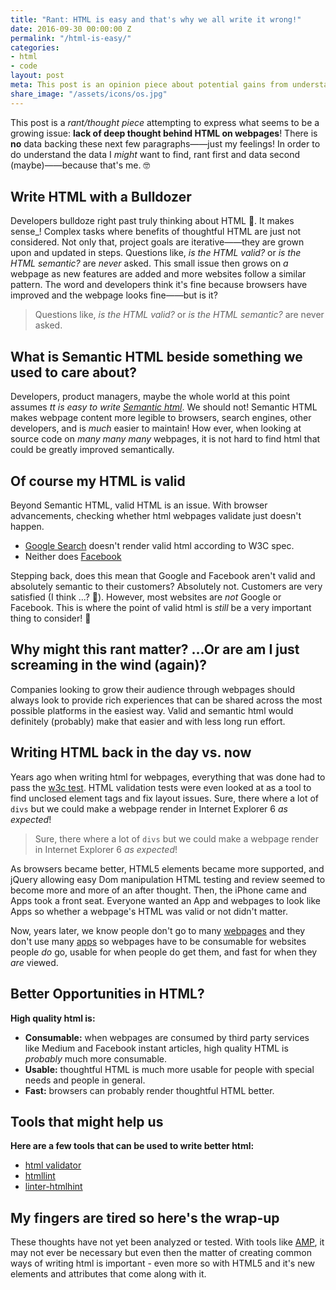 ```yaml
---
title: "Rant: HTML is easy and that's why we all write it wrong!"
date: 2016-09-30 00:00:00 Z
permalink: "/html-is-easy/"
categories:
- html
- code
layout: post
meta: This post is an opinion piece about potential gains from understanding and being more thoughtful when writing html.
share_image: "/assets/icons/os.jpg"
---
```


This post is a _rant/thought piece_ attempting to express what seems to be a growing issue: **lack of deep thought behind HTML on webpages**! There is **no** data backing these next few paragraphs——just my feelings! In order to do understand the data I _might_ want to find, rant first and data second (maybe)——because that's me.&nbsp;🤓 

## Write HTML with a Bulldozer

Developers bulldoze right past truly thinking about HTML&nbsp;🚜. It makes sense_! Complex tasks where benefits of thoughtful HTML are just not considered. Not only that, project goals are iterative——they are grown upon and updated in steps. Questions like, _is the HTML valid?_ or _is the HTML semantic?_ are _never_ asked. This small issue then grows on _a_ webpage as new features are added and more websites follow a similar pattern. The word and developers think it's fine because browsers have improved and the webpage looks fine——but is it? 

> Questions like, _is the HTML valid?_ or _is the HTML semantic?_ are never asked.

## What is Semantic HTML beside something we used to care about? 

Developers, product managers, maybe the whole world at this point assumes _tt is easy to write [Semantic html](https://en.wikipedia.org/wiki/Semantic_HTML)_. We should not! Semantic HTML makes webpage content more legible to browsers, search engines, other developers, and is _much_ easier to maintain! How ever, when looking at source code on _many many many_ webpages, it is not hard to find html that could be greatly improved semantically. 

## Of course my HTML is valid

Beyond Semantic HTML, valid HTML is an issue. With browser advancements, checking whether html webpages validate just doesn't happen. 

-  [Google Search](https://validator.w3.org/nu/?doc=https%3A%2F%2Fwww.google.com%2F) doesn't render valid html according to W3C spec.
-  Neither does [Facebook](https://validator.w3.org/nu/?doc=https%3A%2F%2Fwww.facebook.com%2F)

Stepping back, does this mean that Google and Facebook aren't valid and absolutely semantic to their customers? Absolutely not. Customers are very satisfied (I think ...? 🤔). However, most websites are _not_ Google or Facebook. This is where the point of valid html is _still_ be a very important thing to consider! 💭

## Why might this rant matter? &hellip;Or are am I just screaming in the wind (again)?

Companies looking to grow their audience through webpages should always look to provide rich experiences that can be shared across the most possible platforms in the easiest way. Valid and semantic html would definitely (probably) make that easier and with less long run effort. 

## Writing HTML back in the day vs. now

Years ago when writing html for webpages, everything that was done had to pass the [w3c test](https://validator.w3.org/). HTML validation tests were even looked at as a tool to find unclosed element tags and fix layout issues. Sure, there where a lot of `divs` but we could make a webpage render in Internet Explorer 6 _as expected_!

> Sure, there where a lot of `divs` but we could make a webpage render in Internet Explorer 6 _as expected_!

As browsers became better, HTML5 elements became more supported, and jQuery allowing easy Dom manipulation HTML testing and review seemed to become more and more of an after thought. Then, the iPhone came and Apps took a front seat. Everyone wanted an App and webpages to look like Apps so whether a webpage's HTML was valid or not didn't matter.

Now, years later, we know people don't go to many [webpages](https://www.quora.com/How-many-webpages-does-an-average-user-visit-per-day) and they don't use many [apps](http://fortune.com/2015/09/24/apps-smartphone-facebook/) so webpages have to be consumable for websites people _do_ go, usable for when people do get them, and fast for when they _are_ viewed.

## Better Opportunities in HTML?

**High quality html is:**

-  **Consumable:** when webpages are consumed by third party services like Medium and Facebook instant articles, high quality HTML is _probably_ much more consumable.
-  **Usable:** thoughtful HTML is much more usable for people with special needs and people in general.
-  **Fast:** browsers can probably render thoughtful HTML better. 

## Tools that might help us

**Here are a few tools that can be used to write better html:**

-  [html validator](https://validator.w3.org/)
-  [htmllint](https://github.com/htmllint/htmllint)
-  [linter-htmlhint](https://github.com/AtomLinter/linter-htmlhint)

## My fingers are tired so here's the wrap-up

These thoughts have not yet been analyzed or tested. With tools like [AMP](https://www.ampproject.org/), it may not ever be necessary but even then the matter of creating common ways of writing html is important - even more so with HTML5 and it's new elements and attributes that come along with it.

